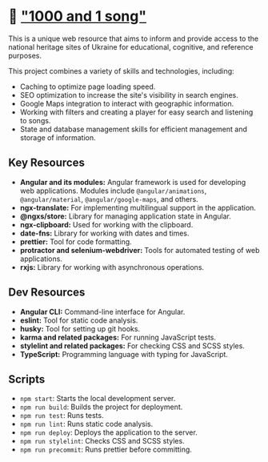 # 🎵 ["1000 and 1 song"]([https://example.com](https://1000and1songs.com/))

This is a unique web resource that aims to inform and provide access to the national heritage sites of Ukraine for educational, cognitive, and reference purposes.

This project combines a variety of skills and technologies, including:
- Caching to optimize page loading speed.
- SEO optimization to increase the site's visibility in search engines.
- Google Maps integration to interact with geographic information.
- Working with filters and creating a player for easy search and listening to songs.
- State and database management skills for efficient management and storage of information.


## Key Resources
- **Angular and its modules:** Angular framework is used for developing web applications. Modules include `@angular/animations`, `@angular/material`, `@angular/google-maps`, and others.
- **ngx-translate:** For implementing multilingual support in the application.
- **@ngxs/store:** Library for managing application state in Angular.
- **ngx-clipboard:** Used for working with the clipboard.
- **date-fns:** Library for working with dates and times.
- **prettier:** Tool for code formatting.
- **protractor and selenium-webdriver:** Tools for automated testing of web applications.
- **rxjs:** Library for working with asynchronous operations.

## Dev Resources
- **Angular CLI:** Command-line interface for Angular.
- **eslint:** Tool for static code analysis.
- **husky:** Tool for setting up git hooks.
- **karma and related packages:** For running JavaScript tests.
- **stylelint and related packages:** For checking CSS and SCSS styles.
- **TypeScript:** Programming language with typing for JavaScript.

## Scripts
- `npm start`: Starts the local development server.
- `npm run build`: Builds the project for deployment.
- `npm run test`: Runs tests.
- `npm run lint`: Runs static code analysis.
- `npm run deploy`: Deploys the application to the server.
- `npm run stylelint`: Checks CSS and SCSS styles.
- `npm run precommit`: Runs prettier before committing.
